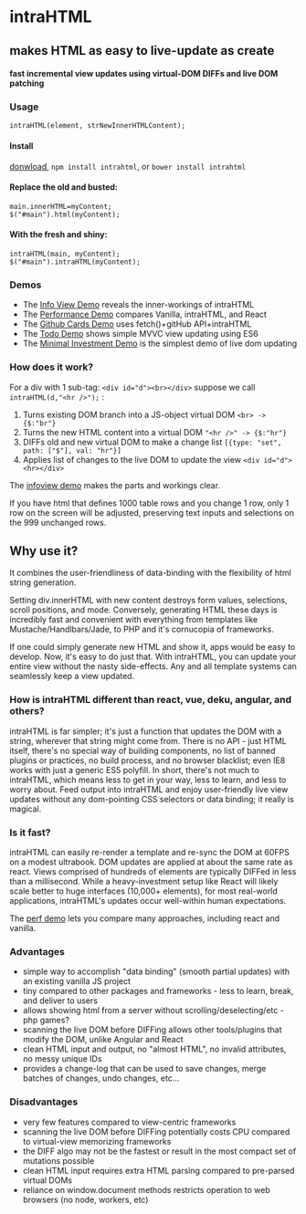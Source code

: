 # intraHTML
## makes HTML as easy to live-update as create

#### fast incremental view updates using virtual-DOM DIFFs and live DOM patching


### Usage

`intraHTML(element, strNewInnerHTMLContent);` <br />

#### Install
[donwload](https://raw.githubusercontent.com/rndme/intraHTML/master/intrahtml.min.js), `npm install intrahtml`,  or `bower install intrahtml`

#### Replace the old and busted:
` main.innerHTML=myContent; ` <br />
` $("#main").html(myContent); `

#### With the fresh and shiny:
` intraHTML(main, myContent); ` <br />
` $("#main").intraHTML(myContent); `


### Demos
* The [Info View Demo](http://danml.com/intrahtml/demos/infoview/) reveals the inner-workings of intraHTML
* The [Performance Demo](http://danml.com/intrahtml/demos/perf/) compares Vanilla, intraHTML, and React
* The [Github Cards Demo](http://danml.com/intrahtml/demos/githubcards/) uses fetch()+gitHub API+intraHTML
* The [Todo Demo](http://danml.com/intrahtml/demos/todo/) shows simple MVVC view updating using ES6
* The [Minimal Investment Demo](http://danml.com/intrahtml/demos/minimal/) is the simplest demo of live dom updating

### How does it work?

For a div with 1 sub-tag: `<div id="d"><br></div>` suppose we call `intraHTML(d,"<hr />");` : 

1. Turns existing DOM branch into a JS-object virtual DOM  ` <br> -> {$:"br"} `
2. Turns the new HTML content into a virtual DOM  ` "<hr />" -> {$:"hr"} `
3. DIFFs old and new virtual DOM to make a change list  ` [{type: "set", path: ["$"], val: "hr"}] `
4. Applies list of changes to the live DOM to update the view ` <div id="d"><hr></div> `

The [infoview demo](http://danml.com/intrahtml/demos/infoview/) makes the parts and workings clear.


If you have html that defines 1000 table rows and you change 1 row, only 1 row on the screen will be adjusted, preserving text inputs and selections on the 999 unchanged rows.



## Why use it?
It combines the user-friendliness of data-binding with the flexibility of html string generation.

Setting div.innerHTML with new content destroys form values, selections, scroll positions, and mode. Conversely, generating HTML these days is incredibly fast and convenient with everything from templates like Mustache/Handlbars/Jade, to PHP and it's cornucopia of frameworks. 

If one could simply generate new HTML and show it, apps would be easy to develop. Now, it's easy to do just that. With intraHTML, you can update your entire view without the nasty side-effects. Any and all template systems can seamlessly keep a view updated. 



### How is intraHTML different than react, vue, deku, angular, and others?
intraHTML is far simpler; it's just a function that updates the DOM with a string, wherever that string might come from. There is no API - just HTML itself, there's no special way of building components, no list of banned plugins or practices, no build process, and no browser blacklist; even IE8 works with just a generic ES5 polyfill. In short, there's not much to intraHTML, which means less to get in your way, less to learn, and less to worry about. Feed output into intraHTML and enjoy user-friendly live view updates without any dom-pointing CSS selectors or data binding; it really is magical.


### Is it fast?
intraHTML can easily re-render a template and re-sync the DOM at 60FPS on a modest ultrabook. DOM updates are applied at about the same rate as react. Views comprised of hundreds of elements are typically DIFFed in less than a millisecond. While a heavy-investment setup like React will likely scale better to huge interfaces (10,000+ elements), for most real-world applications, intraHTML's updates occur well-within human expectations.

The [perf demo](http://danml.com/intrahtml/demos/perf/) lets you compare many approaches, including react and vanilla.



### Advantages
* simple way to accomplish "data binding" (smooth partial updates) with an existing vanilla JS project
* tiny compared to other packages and frameworks - less to learn, break, and deliver to users
* allows showing html from a server without scrolling/deselecting/etc - php games?
* scanning the live DOM before DIFFing allows other tools/plugins that modify the DOM, unlike Angular and React
* clean HTML input and output, no "almost HTML", no invalid attributes, no messy unique IDs
* provides a change-log that can be used to save changes, merge batches of changes, undo changes, etc... 

### Disadvantages
 * very few features compared to view-centric frameworks
 * scanning the live DOM before DIFFing potentially costs CPU compared to virtual-view memorizing frameworks
 * the DIFF algo may not be the fastest or result in the most compact set of mutations possible
 * clean HTML input requires extra HTML parsing compared to pre-parsed virtual DOMs
 * reliance on window.document methods restricts operation to web browsers (no node, workers, etc)
